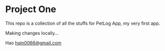 # Project One

This repo is a collection of all the stuffs for PetLog App, my very first app.

Making changes locally...

Hao
hqin0066@gmail.com
